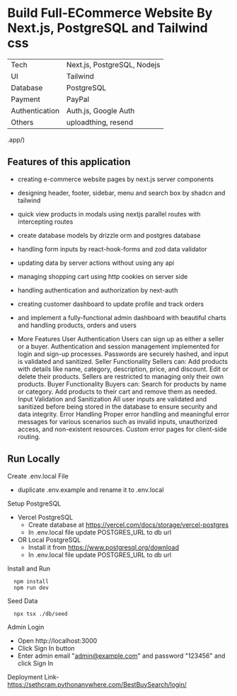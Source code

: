# Build Full-ECommerce Website By Next.js, PostgreSQL  and Tailwind css

|                |                                                          |
| -------------- | -------------------------------------------------------- |
| Tech           | Next.js, PostgreSQL, Nodejs |
| UI             | Tailwind                           |
| Database       | PostgreSQL                   |
| Payment        | PayPal                                   |
| Authentication | Auth.js, Google Auth                      |
| Others         | uploadthing, resend           |
.app/)



## Features of this application

- creating e-commerce website pages by next.js server components
- designing header, footer, sidebar, menu and search box by shadcn and tailwind
- quick view products in modals using nextjs parallel routes with intercepting routes
- create database models by drizzle orm and postgres database
- handling form inputs by react-hook-forms and zod data validator
- updating data by server actions without using any api
- managing shopping cart using http cookies on server side
- handling authentication and authorization by next-auth
- creating customer dashboard to update profile and track orders
- and implement a fully-functional admin dashboard with beautiful charts and handling products, orders and users

- More Features
User Authentication
Users can sign up as either a seller or a buyer.
Authentication and session management implemented for login and sign-up processes.
Passwords are securely hashed, and input is validated and sanitized.
Seller Functionality
Sellers can:
Add products with details like name, category, description, price, and discount.
Edit or delete their products.
Sellers are restricted to managing only their own products.
Buyer Functionality
Buyers can:
Search for products by name or category.
Add products to their cart and remove them    as needed.
Input Validation and Sanitization
All user inputs are validated and sanitized before being stored in the database to ensure security and data integrity.
Error Handling
Proper error handling and meaningful error messages for various scenarios such as invalid inputs, unauthorized access, and non-existent resources.
Custom error pages for client-side routing.

## Run Locally

 Create .env.local File

   - duplicate .env.example and rename it to .env.local

 Setup PostgreSQL

   - Vercel PostgreSQL
     - Create database at https://vercel.com/docs/storage/vercel-postgres
     - In .env.local file update POSTGRES_URL to db url
   - OR Local PostgreSQL
     - Install it from https://www.postgresql.org/download
     - In .env.local file update POSTGRES_URL to db url

Install and Run

   ```shell
     npm install
     npm run dev
   ```

Seed Data

   ```shell
     npx tsx ./db/seed
   ```

Admin Login

   - Open http://localhost:3000
   - Click Sign In button
   - Enter admin email "admin@example.com" and password "123456" and click Sign In


Deployment Link-https://sethcram.pythonanywhere.com/BestBuySearch/login/
